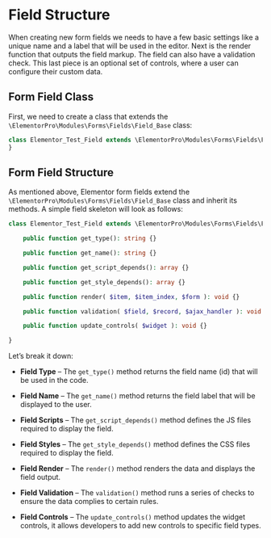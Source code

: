 # Field Structure

<Badge type="tip" vertical="top" text="Elementor Pro" /> <Badge type="warning" vertical="top" text="Advanced" />

When creating new form fields we needs to have a few basic settings like a unique name and a label that will be used in the editor. Next is the render function that outputs the field markup. The field can also have a validation check. This last piece is an optional set of controls, where a user can configure their custom data.

## Form Field Class

First, we need to create a class that extends the `\ElementorPro\Modules\Forms\Fields\Field_Base` class:

```php
class Elementor_Test_Field extends \ElementorPro\Modules\Forms\Fields\Field_Base {
}
```

## Form Field Structure

As mentioned above, Elementor form fields extend the `\ElementorPro\Modules\Forms\Fields\Field_Base` class and inherit its methods. A simple field skeleton will look as follows:

```php
class Elementor_Test_Field extends \ElementorPro\Modules\Forms\Fields\Field_Base {

	public function get_type(): string {}

	public function get_name(): string {}

	public function get_script_depends(): array {}

	public function get_style_depends(): array {}

	public function render( $item, $item_index, $form ): void {}

	public function validation( $field, $record, $ajax_handler ): void {}

	public function update_controls( $widget ): void {}

}
```

Let’s break it down:

* **Field Type** – The `get_type()` method returns the field name (id) that will be used in the code.

* **Field Name** – The `get_name()` method returns the field label that will be displayed to the user.

* **Field Scripts** – The `get_script_depends()` method defines the JS files required to display the field.

* **Field Styles** – The `get_style_depends()` method defines the CSS files required to display the field.

* **Field Render** – The `render()` method renders the data and displays the field output.

* **Field Validation** – The `validation()` method runs a series of checks to ensure the data complies to certain rules.

* **Field Controls** – The `update_controls()` method updates the widget controls, it allows developers to add new controls to specific field types.
